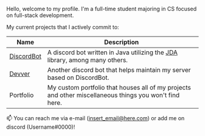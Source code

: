 Hello, welcome to my profile. I'm a full-time student majoring in CS focused on full-stack development. 

My current projects that I actively commit to:

Name | Description
------|------------
[DiscordBot](https://github.com/JacobDevelopment/DiscordBot) | A discord bot written in Java utilizing the [JDA](https://www.github.com) library, among many others.
[Devver](https://github.com/JacobDevelopment/Devver) | Another discord bot that helps maintain my server based on DiscordBot.
Portfolio | My custom portfolio that houses all of my projects and other miscellaneous things you won't find here.

📫 You can reach me via e-mail (insert_email@here.com) or add me on discord (Username#0000)!
